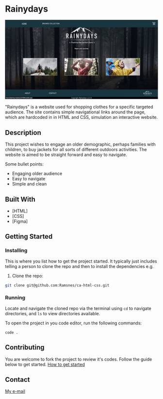 # Rainydays

![image](crossProjectLarge.jpeg)

"Rainydays" is a website used for shopping clothes for a specific targeted audience.
The site contains simple navigational links around the page, which are hardcoded in in HTML and CSS, simulation an interactive website.

## Description

This project wishes to engage an older demographic, perhaps families with children, to buy jackets for all sorts of different outdoors activities. The website is aimed to be straight forward and easy to navigate.

Some bullet points:

- Engaging older audience
- Easy to navigate
- Simple and clean

## Built With

- [HTML]
- [CSS]
- [Figma]

## Getting Started

### Installing

This is where you list how to get the project started. It typically just includes telling a person to clone the repo and then to install the dependencies e.g.

1. Clone the repo:

```bash
git clone git@github.com:Ramsnes/ca-html-css.git
```

### Running

Locate and navigate the cloned repo via the terminal using `cd` to navigate directories, and `ls` to view directories available.

To open the project in you code editor, run the following commands:

```terminal
code .
```

## Contributing

You are welcome to fork the project to review it's codes. Follow the guide below to get started.
[How to get started](https://docs.github.com/en/get-started/quickstart/fork-a-repo)

## Contact

[My e-mail](morten.ramfjord@gmail.com)
